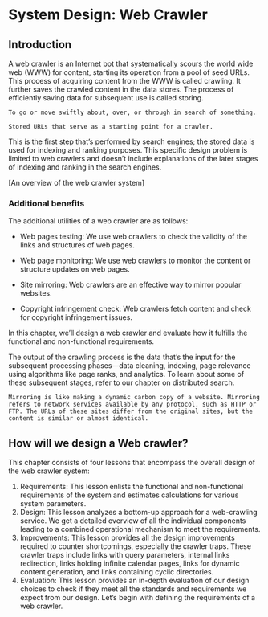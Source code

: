 # System Design: Web Crawler

## Introduction
A web crawler is an Internet bot that systematically scours the world wide web (WWW) for content, starting its operation from a pool of seed URLs. This process of acquiring content from the WWW is called crawling. It further saves the crawled content in the data stores. The process of efficiently saving data for subsequent use is called storing.
```
To go or move swiftly about, over, or through in search of something.
```

```
Stored URLs that serve as a starting point for a crawler.
```
This is the first step that’s performed by search engines; the stored data is used for indexing and ranking purposes. This specific design problem is limited to web crawlers and doesn’t include explanations of the later stages of indexing and ranking in the search engines.

[An overview of the web crawler system]

### Additional benefits
The additional utilities of a web crawler are as follows:

- Web pages testing: We use web crawlers to check the validity of the links and structures of web pages.

- Web page monitoring: We use web crawlers to monitor the content or structure updates on web pages.

- Site mirroring: Web crawlers are an effective way to mirror popular websites.

- Copyright infringement check: Web crawlers fetch content and check for copyright infringement issues.

In this chapter, we’ll design a web crawler and evaluate how it fulfills the functional and non-functional requirements.

The output of the crawling process is the data that’s the input for the subsequent processing phases—data cleaning, indexing, page relevance using algorithms like page ranks, and analytics. To learn about some of these subsequent stages, refer to our chapter on distributed search.

```
Mirroring is like making a dynamic carbon copy of a website. Mirroring refers to network services available by any protocol, such as HTTP or FTP. The URLs of these sites differ from the original sites, but the content is similar or almost identical.
```
## How will we design a Web crawler?
This chapter consists of four lessons that encompass the overall design of the web crawler system:

1. Requirements: This lesson enlists the functional and non-functional requirements of the system and estimates calculations for various system parameters.
2. Design: This lesson analyzes a bottom-up approach for a web-crawling service. We get a detailed overview of all the individual components leading to a combined operational mechanism to meet the requirements.
3. Improvements: This lesson provides all the design improvements required to counter shortcomings, especially the crawler traps. These crawler traps include links with query parameters, internal links redirection, links holding infinite calendar pages, links for dynamic content generation, and links containing cyclic directories.
4. Evaluation: This lesson provides an in-depth evaluation of our design choices to check if they meet all the standards and requirements we expect from our design.
Let’s begin with defining the requirements of a web crawler.
